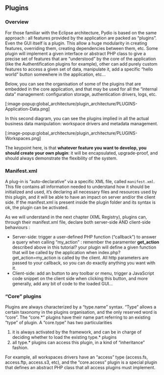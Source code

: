 ## Plugins
### Overview
For those familiar with the Eclipse architecture, Pydio is based on the same approach : all features provided by the application are packed as “plugins”. Even the GUI itself is a plugin. This allow a huge modularity in creating features, overriding them, creating dependencies between them, etc. Some plugin will implement a given interface or abstract PHP class to give a precise set of features that are “understood” by the core of the application (like the Authentification plugins for example), other can add purely custom features to access a given set of data, manipulate it, add a specific “hello world” button somewhere in the application, etc…

Below, you can see the organisation of some of the plugins that are embedded in the core application, and that may be used for all the “internal data” management: configuration storage, authentication drivers, logs, etc.

[:image-popup:global_architecture/plugin_architecture/PLUGINS-Application-Data.png]

In this second diagram, you can see the plugins implied in all the actual business data manipulation: workspace drivers and metadata management.

[:image-popup:global_architecture/plugin_architecture/PLUGINS-Workspaces.png]

 
The keypoint here, is that **whatever feature you want to develop, you should create your own plugin**: it will be encapsulated, upgrade-proof, and should always demonstrate the flexibility of the system.

### Manifest.xml
A plug-in is “auto-declarative” via a specific XML file, called `manifest.xml`. This file contains all information needed to understand how it should be initialized and used, it’s declaring all necessary files and resources used by this plugin, and it will be able to have an impact on server and/or the client side. If the manifest.xml is present inside the plugin folder and its syntax is ok, the plugin can be activated.

As we will understand in the next chapter (XML Registry), plugins can, through their manifest.xml file, declare both server-side AND client-side behaviours :

+ Server-side: trigger a user-defined PHP function (“callback”) to answer a query when calling “my_action” : remember the paramenter **get_action** described above in this tutorial? your plugin will define a given function that will be called by the application when index.php?get_action=my_action is called by the client. All http parameters are passed to your callback, so you can do exactly anything you want with it.
+ Client-side: add an button to any toolbar or menu, trigger a JavaScript code snippet on the client side when clicking this button, and more generally, add any bit of code to the loaded GUI…

### “Core” plugins
Plugins are always characterized by a “type.name” syntax. “Type” allows a certain taxonomy in the plugins organisation, and the only reserved word is “core”. The “core.*” plugins have their name part referring to an existing “type” of plugin. A “core.type” has two particularities

1. it is always activated by the framework, and can be in charge of deciding whether to load the existing type.* plugins
2. all type.* plugins can access this plugin, in a kind of “inheritance” fashion.

For example, all workspaces drivers have an “access” type (access.fs, access.ftp, access.s3, etc), and the “core.access” plugin is a special plugin that defines an abstract PHP class that all access plugins must implement.